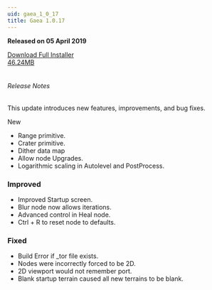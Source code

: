 ```yaml
---
uid: gaea_1_0_17
title: Gaea 1.0.17
---
```



**Released on 05 April 2019**

<div class="btn-group" role="group">
<a href="http://viridian.quadspinner.com/gaea/Gaea-1.0.17.msi" class="btn btn-dark">Download Full Installer<br />46.24MB</a>
</div></div></div>
<br><h6 class="ml-2">Release Notes</h6>
<div class="card">
<div class="card-body release-note">

This update introduces new features, improvements, and bug fixes.

New
- Range primitive.
- Crater primitive.
- Dither data map
- Allow node Upgrades.
- Logarithmic scaling in Autolevel and PostProcess.

### Improved
- Improved Startup screen.
- Blur node now allows iterations.
- Advanced control in Heal node.
- Ctrl + R to reset node to defaults.

### Fixed
- Build Error if _tor file exists.
- Nodes were incorrectly forced to be 2D.
- 2D viewport would not remember port.
- Blank startup terrain caused all new terrains to be blank.




